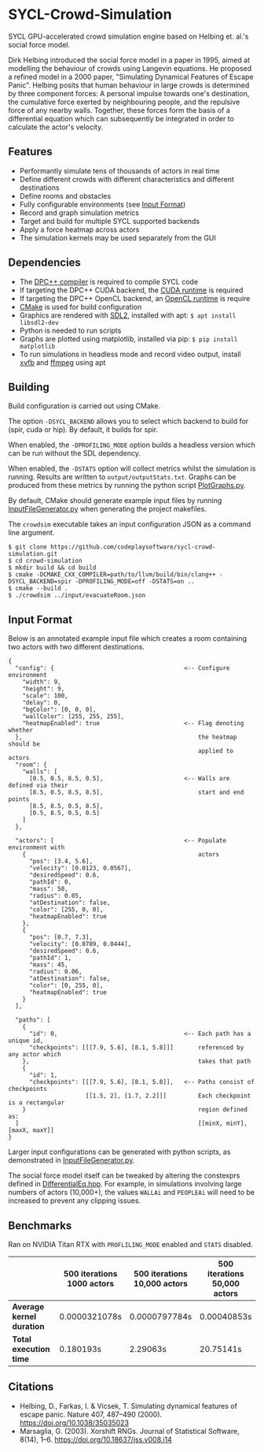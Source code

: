 # SYCL-Crowd-Simulation

SYCL GPU-accelerated crowd simulation engine based on Helbing et. al.'s social force model.

Dirk Helbing introduced the social force model in a paper in 1995, aimed at modelling the behaviour of crowds using Langevin equations. He proposed a refined model in a 2000 paper, "Simulating Dynamical Features of Escape Panic". Helbing posits that human behaviour in large crowds is determined by three component forces: A personal impulse towards one's destination, the cumulative force exerted by neighbouring people, and the repulsive force of any nearby walls. Together, these forces form the basis of a differential equation which can subsequently be integrated in order to calculate the actor's velocity.

## Features

- Performantly simulate tens of thousands of actors in real time
- Define different crowds with different characteristics and different destinations 
- Define rooms and obstacles
- Fully configurable environments (see [Input Format](#input-format))
- Record and graph simulation metrics
- Target and build for multiple SYCL supported backends
- Apply a force heatmap across actors
- The simulation kernels may be used separately from the GUI

## Dependencies

- The [DPC++ compiler](https://intel.github.io/llvm-docs/GetStartedGuide.html) is required to compile SYCL code
- If targeting the DPC++ CUDA backend, the [CUDA runtime](https://intel.github.io/llvm-docs/GetStartedGuide.html#build-dpc-toolchain-with-support-for-nvidia-cuda) is required
- If targeting the DPC++ OpenCL backend, an [OpenCL runtime](https://intel.github.io/llvm-docs/GetStartedGuide.html#install-low-level-runtime) is require
- [CMake](https://cmake.org/install/) is used for build configuration
- Graphics are rendered with [SDL2](https://lazyfoo.net/tutorials/SDL/01_hello_SDL/linux/index.php), installed with apt: `$ apt install libsdl2-dev`
- Python is needed to run scripts
- Graphs are plotted using matplotlib, installed via pip: `$ pip install matplotlib`
- To run simulations in headless mode and record video output, install [xvfb](https://www.x.org/releases/X11R7.6/doc/man/man1/Xvfb.1.xhtml) and [ffmpeg](https://ffmpeg.org/download.html) using apt

## Building

Build configuration is carried out using CMake.

The option `-DSYCL_BACKEND` allows you to select which backend to build for (spir, cuda or hip). By default, it builds for spir.

When enabled, the `-DPROFILING_MODE` option builds a headless version which can be run without the SDL dependency.

When enabled, the `-DSTATS` option will collect metrics whilst the simulation is running. Results are written to `output/outputStats.txt`. Graphs can be produced from these metrics by running the python script [PlotGraphs.py](scripts/PlotGraphs.py).

By default, CMake should generate example input files by running [InputFileGenerator.py](scripts/InputFileGenerator.py) when generating the project makefiles.

The `crowdsim` executable takes an input configuration JSON as a command line argument.

```
$ git clone https://github.com/codeplaysoftware/sycl-crowd-simulation.git
$ cd crowd-simulation
$ mkdir build && cd build
$ cmake -DCMAKE_CXX_COMPILER=path/to/llvm/build/bin/clang++ -DSYCL_BACKEND=spir -DPROFILING_MODE=off -DSTATS=on ..
$ cmake --build .
$ ./crowdsim ../input/evacuateRoom.json
```

## Input Format

Below is an annotated example input file which creates a room containing two actors with two different destinations.

```
{
  "config": {                                     <-- Configure environment
    "width": 9,
    "height": 9,
    "scale": 100,                                 
    "delay": 0,
    "bgColor": [0, 0, 0],                         
    "wallColor": [255, 255, 255],
    "heatmapEnabled": true                        <-- Flag denoting whether 
  },                                                  the heatmap should be 
                                                      applied to actors
  "room": {                                       
    "walls": [
      [0.5, 0.5, 8.5, 0.5],                       <-- Walls are defined via their
      [8.5, 0.5, 8.5, 8.5],                           start and end points
      [8.5, 8.5, 0.5, 8.5],
      [0.5, 8.5, 0.5, 0.5]
    ]                                             
  },
                                                  
  "actors": [                                     <-- Populate environment with
    {                                                 actors
      "pos": [3.4, 5.6],
      "velocity": [0.0123, 0.0567],               
      "desiredSpeed": 0.6,
      "pathId": 0,                                
      "mass": 50,
      "radius": 0.05,                             
      "atDestination": false,
      "color": [255, 0, 0],                       
      "heatmapEnabled": true 
    },
    {
      "pos": [0.7, 7.3],                          
      "velocity": [0.0789, 0.0444],
      "desiredSpeed": 0.6,                        
      "pathId": 1,
      "mass": 45,                                 
      "radius": 0.06,
      "atDestination": false,                     
      "color": [0, 255, 0],
      "heatmapEnabled": true                      
    }
  ],                                              

  "paths": [                                      
    {                                             
      "id": 0,                                    <-- Each path has a unique id, 
      "checkpoints": [[[7.9, 5.6], [8.1, 5.8]]]       referenced by any actor which
    },                                                takes that path
    {
      "id": 1,
      "checkpoints": [[[7.9, 5.6], [8.1, 5.8]],   <-- Paths consist of checkpoints
                      [[1.5, 2], [1.7, 2.2]]]         Each checkpoint is a rectangular
    }                                                 region defined as:
  ]                                                   [[minX, minY], [maxX, maxY]]
}
```

Larger input configurations can be generated with python scripts, as demonstrated in [InputFileGenerator.py](scripts/InputFileGenerator.py).

The social force model itself can be tweaked by altering the constexprs defined in [DifferentialEq.hpp](external/DifferentialEq.hpp). For example, in simulations involving large numbers of actors (10,000+), the values `WALLAi` and `PEOPLEAi` will need to be increased to prevent any clipping issues.

## Benchmarks

Ran on NVIDIA Titan RTX with `PROFLILING_MODE` enabled and `STATS` disabled.

|  | **500 iterations<br>1000 actors** | **500 iterations<br>10,000 actors** | **500 iterations<br>50,000 actors** |
|---|---|---|---|
| **Average kernel duration** | 0.0000321078s | 0.0000797784s | 0.00040853s |
| **Total execution time** | 0.180193s | 2.29063s | 20.75141s |

## Citations

- Helbing, D., Farkas, I. & Vicsek, T. Simulating dynamical features of escape panic. Nature 407, 487–490 (2000). https://doi.org/10.1038/35035023
- Marsaglia, G. (2003). Xorshift RNGs. Journal of Statistical Software, 8(14), 1–6. https://doi.org/10.18637/jss.v008.i14
